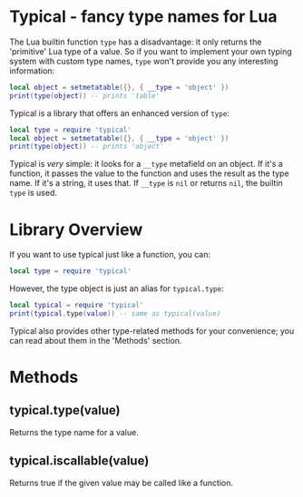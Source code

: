 # Typical - fancy type names for Lua

The Lua builtin function `type` has a disadvantage: it only returns the 'primitive'
Lua type of a value.  So if you want to implement your own typing system with custom
type names, `type` won't provide you any interesting information:

```lua
local object = setmetatable({}, { __type = 'object' })
print(type(object)) -- prints 'table'
```

Typical is a library that offers an enhanced version of `type`:

```lua
local type = require 'typical'
local object = setmetatable({}, { __type = 'object' })
print(type(object)) -- prints 'object'
```

Typical is *very* simple: it looks for a `__type` metafield on an object.
If it's a function, it passes the value to the function and uses the result
as the type name.  If it's a string, it uses that.  If `__type` is `nil`
or returns `nil`, the builtin `type` is used.

# Library Overview

If you want to use typical just like a function, you can:

```lua
local type = require 'typical'
```

However, the type object is just an alias for `typical.type`:

```lua
local typical = require 'typical'
print(typical.type(value)) -- same as typical(value)
```

Typical also provides other type-related methods for your convenience;
you can read about them in the 'Methods' section.

# Methods

## typical.type(value)

Returns the type name for a value.

## typical.iscallable(value)

Returns true if the given value may be called like a function.
